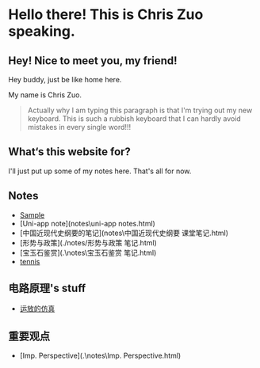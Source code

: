 # Hello there! This is Chris Zuo speaking.

## Hey! Nice to meet you, my friend!

Hey buddy, just be like home here. 

My name is Chris Zuo.

> Actually why I am typing this paragraph is that I'm trying out my new keyboard. This is such a rubbish keyboard that I can hardly avoid mistakes in every single word!!!

## What‘s this website for?

I'll just put up some of my notes here. That's all for now.

## Notes

- [Sample](notes\note1.html)
- [Uni-app note](notes\uni-app notes.html)
- [中国近现代史纲要的笔记](notes\中国近现代史纲要 课堂笔记.html)
- [形势与政策](./notes/形势与政策 笔记.html)
- [宝玉石鉴赏](.\notes\宝玉石鉴赏 笔记.html)
- [tennis](.\notes\网球.html)

## 电路原理's stuff

- [运放的仿真](notes/电路原理/电路原理仿真.md)

## 重要观点

- [Imp. Perspective](.\notes\Imp. Perspective.html)

